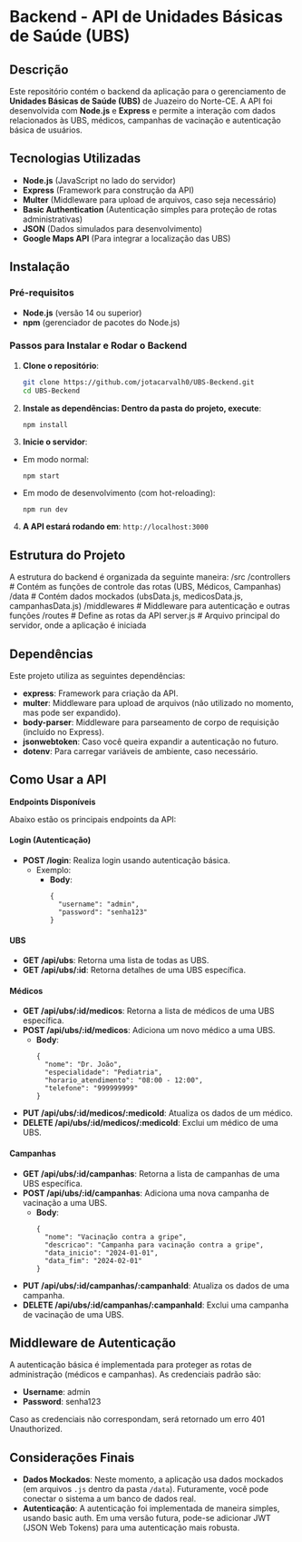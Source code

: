 # Backend - API de Unidades Básicas de Saúde (UBS)

## Descrição

Este repositório contém o backend da aplicação para o gerenciamento de **Unidades Básicas de Saúde (UBS)** de Juazeiro do Norte-CE. A API foi desenvolvida com **Node.js** e **Express** e permite a interação com dados relacionados às UBS, médicos, campanhas de vacinação e autenticação básica de usuários.

## Tecnologias Utilizadas

- **Node.js** (JavaScript no lado do servidor)
- **Express** (Framework para construção da API)
- **Multer** (Middleware para upload de arquivos, caso seja necessário)
- **Basic Authentication** (Autenticação simples para proteção de rotas administrativas)
- **JSON** (Dados simulados para desenvolvimento)
- **Google Maps API** (Para integrar a localização das UBS)

## Instalação

### Pré-requisitos

- **Node.js** (versão 14 ou superior)
- **npm** (gerenciador de pacotes do Node.js)

### Passos para Instalar e Rodar o Backend

1. **Clone o repositório**:
   ```bash
   git clone https://github.com/jotacarvalh0/UBS-Beckend.git
   cd UBS-Beckend

2. **Instale as dependências: Dentro da pasta do projeto, execute**:
   ```bash
   npm install

3. **Inicie o servidor**:
- Em modo normal:
  ```
  npm start
  ```
- Em modo de desenvolvimento (com hot-reloading):
  ```
  npm run dev
  ```

4. **A API estará rodando em**: `http://localhost:3000`

## Estrutura do Projeto

A estrutura do backend é organizada da seguinte maneira:
/src
  /controllers      # Contém as funções de controle das rotas (UBS, Médicos, Campanhas)
  /data             # Contém dados mockados (ubsData.js, medicosData.js, campanhasData.js)
  /middlewares      # Middleware para autenticação e outras funções
  /routes           # Define as rotas da API
  server.js         # Arquivo principal do servidor, onde a aplicação é iniciada


## Dependências

Este projeto utiliza as seguintes dependências:

- **express**: Framework para criação da API.
- **multer**: Middleware para upload de arquivos (não utilizado no momento, mas pode ser expandido).
- **body-parser**: Middleware para parseamento de corpo de requisição (incluído no Express).
- **jsonwebtoken**: Caso você queira expandir a autenticação no futuro.
- **dotenv**: Para carregar variáveis de ambiente, caso necessário.

## Como Usar a API

**Endpoints Disponíveis**

Abaixo estão os principais endpoints da API:

#### Login (Autenticação)

- **POST /login**: Realiza login usando autenticação básica.
  - Exemplo:
    - **Body**:
      ```
      {
        "username": "admin",
        "password": "senha123"
      }
      ```

#### UBS

- **GET /api/ubs**: Retorna uma lista de todas as UBS.
- **GET /api/ubs/:id**: Retorna detalhes de uma UBS específica.

#### Médicos

- **GET /api/ubs/:id/medicos**: Retorna a lista de médicos de uma UBS específica.
- **POST /api/ubs/:id/medicos**: Adiciona um novo médico a uma UBS.
  - **Body**:
    ```
    {
      "nome": "Dr. João",
      "especialidade": "Pediatria",
      "horario_atendimento": "08:00 - 12:00",
      "telefone": "999999999"
    }
    ```
- **PUT /api/ubs/:id/medicos/:medicoId**: Atualiza os dados de um médico.
- **DELETE /api/ubs/:id/medicos/:medicoId**: Exclui um médico de uma UBS.

#### Campanhas

- **GET /api/ubs/:id/campanhas**: Retorna a lista de campanhas de uma UBS específica.
- **POST /api/ubs/:id/campanhas**: Adiciona uma nova campanha de vacinação a uma UBS.
  - **Body**:
    ```
    {
      "nome": "Vacinação contra a gripe",
      "descricao": "Campanha para vacinação contra a gripe",
      "data_inicio": "2024-01-01",
      "data_fim": "2024-02-01"
    }
    ```
- **PUT /api/ubs/:id/campanhas/:campanhaId**: Atualiza os dados de uma campanha.
- **DELETE /api/ubs/:id/campanhas/:campanhaId**: Exclui uma campanha de vacinação de uma UBS.

## Middleware de Autenticação

A autenticação básica é implementada para proteger as rotas de administração (médicos e campanhas). As credenciais padrão são:

- **Username**: admin
- **Password**: senha123

Caso as credenciais não correspondam, será retornado um erro 401 Unauthorized.

## Considerações Finais

- **Dados Mockados**: Neste momento, a aplicação usa dados mockados (em arquivos `.js` dentro da pasta `/data`). Futuramente, você pode conectar o sistema a um banco de dados real.
- **Autenticação**: A autenticação foi implementada de maneira simples, usando basic auth. Em uma versão futura, pode-se adicionar JWT (JSON Web Tokens) para uma autenticação mais robusta.



